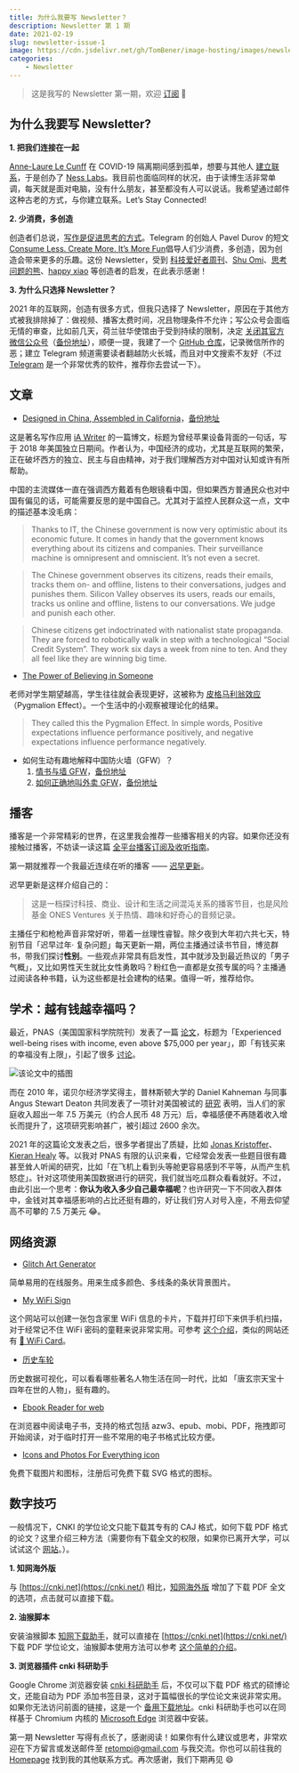 ```yaml
---
title: 为什么我要写 Newsletter？
description: Newsletter 第 1 期
date: 2021-02-19
slug: newsletter-issue-1
image: https://cdn.jsdelivr.net/gh/TomBener/image-hosting/images/newsletter-1-cover.jpg
categories:
    - Newsletter
---
```


> 这是我写的 Newsletter 第一期，欢迎 [订阅](https://newsletter.retompi.com) 👏

## 为什么我要写 Newsletter?

**1. 把我们连接在一起**

[Anne-Laure Le Cunff](https://twitter.com/anthilemoon) 在 COVID-19 隔离期间感到孤单，想要与其他人 [建立联系](https://twitter.com/revue/status/1361692623522660354)，于是创办了 [Ness Labs](https://nesslabs.com/)。我目前也面临同样的状况，由于读博生活非常单调，每天就是面对电脑，没有什么朋友，甚至都没有人可以说话。我希望通过邮件这种古老的方式，与你建立联系。Let’s Stay Connected!

**2. 少消费，多创造**

创造者们总说，[写作是促进思考的方式](https://sspai.com/post/56147)。Telegram 的创始人 Pavel Durov 的短文 [Consume Less. Create More. It’s More Fun](https://telegra.ph/Consume-Less-Create-More-Its-More-Fun-12-04)倡导人们少消费，多创造，因为创造会带来更多的乐趣。这份 Newsletter，受到 [科技爱好者周刊](http://www.ruanyifeng.com/blog/weekly/)、[Shu Omi](https://www.youtube.com/channel/UC525q2RIufHjnaHOuIUFY9A)、[思考问题的熊](https://kaopubear.top/)、[happy xiao](https://happyxiao.com/) 等创造者的启发，在此表示感谢！

**3. 为什么只选择 Newsletter？**

2021 年的互联网，创造有很多方式，但我只选择了 Newsletter，原因在于其他方式被我排除掉了：做视频、播客太费时间，况且物理条件不允许；写公众号会面临无情的审查，比如前几天，荷兰驻华使馆由于受到持续的限制，决定 [关闭其官方微信公众号](https://mp.weixin.qq.com/s/E99UjVh4NMbShfREFyGxWA)（[备份地址](https://archive.vn/SGZtW)），顺便一提，我建了一个 [GitHub 仓库](https://github.com/TomBener/get-rid-of-wechat)，记录微信所作的恶；建立 Telegram 频道需要读者翻越防火长城，而且对中文搜索不友好（不过 [Telegram](https://telegram.org/) 是一个非常优秀的软件，推荐你去尝试一下）。

## 文章

- [Designed in China, Assembled in California](https://ia.net/topics/designed-in-china-assembled-in-california)，[备份地址](https://web.archive.org/web/20210130012842/https://ia.net/topics/designed-in-china-assembled-in-california)

这是著名写作应用 [iA Writer](https://ia.net/writer) 的一篇博文，标题为曾经苹果设备背面的一句话，写于 2018 年美国独立日期间。作者认为，中国经济的成功，尤其是互联网的繁荣，正在破坏西方的独立、民主与自由精神，对于我们理解西方对中国对认知或许有所帮助。

中国的主流媒体一直在强调西方戴着有色眼镜看中国，但如果西方普通民众也对中国有偏见的话，可能需要反思的是中国自己。尤其对于监控人民群众这一点，文中的描述基本没毛病：

> Thanks to IT, the Chinese government is now very optimistic about its economic future. It comes in handy that the government knows everything about its citizens and companies. Their surveillance machine is omnipresent and omniscient. It’s not even a secret.

> The Chinese government observes its citizens, reads their emails, tracks them on- and offline, listens to their conversations, judges and punishes them. Silicon Valley observes its users, reads our emails, tracks us online and offline, listens to our conversations. We judge and punish each other.

> Chinese citizens get indoctrinated with nationalist state propaganda. They are forced to robotically walk in step with a technological “Social Credit System”. They work six days a week from nine to ten. And they all feel like they are winning big time.

- [The Power of Believing in Someone](https://visualwisdom.substack.com/p/the-power-of-believing-in-someone)

老师对学生期望越高，学生往往就会表现更好，这被称为 [皮格马利翁效应](https://zh.wikipedia.org/wiki/皮格马利翁效应)（Pygmalion Effect）。一个生活中的小观察被理论化的结果。

> They called this the Pygmalion Effect. In simple words, Positive expectations influence performance positively, and negative expectations influence performance negatively.

- 如何生动有趣地解释中国防火墙（GFW）？
  1. [情书与墙 GFW](https://watchtower.link/break-the-great-firewall)，[备份地址](https://ipfs.io/ipfs/QmUgbLrJcw4HYLzWPN9EpWxWcYchNw6GHVwzSiABdq6Ptt)
  2. [如何正确地叫外卖 GFW](https://type.cyhsu.xyz/2018/02/how-to-request-a-takeout-behind-a-wall)，[备份地址](https://archive.vn/8sqTf)

## 播客

播客是一个非常精彩的世界，在这里我会推荐一些播客相关的内容。如果你还没有接触过播客，不妨读一读这篇 [全平台播客订阅及收听指南](https://sspai.com/post/57960)。

第一期就推荐一个我最近连续在听的播客 —— [迟早更新](https://podcast.weareones.com/)。

迟早更新是这样介绍自己的：

> 这是一档探讨科技、商业、设计和生活之间混沌关系的播客节目，也是风险基金 ONES Ventures 关于热情、趣味和好奇心的音频记录。

主播任宁和枪枪声音非常好听，带着一丝理性睿智。除夕夜到大年初六共七天，特别节目「迟早过年· 复杂问题」每天更新一期，两位主播通过读书节目，博览群书，带我们探讨**性别**。一些观点非常具有启发性，其中就涉及到最近热议的「男子气概」，又比如男性天生就比女性勇敢吗？粉红色一直都是女孩专属的吗？主播通过阅读各种书籍，认为这些都是社会建构的结果。值得一听，推荐给你。

## 学术：越有钱越幸福吗？

最近，PNAS（美国国家科学院院刊）发表了一篇 [论文](https://www.pnas.org/content/118/4/e2016976118)，标题为「Experienced well-being rises with income, even above $75,000 per year」，即「有钱买来的幸福没有上限」，引起了很多 [讨论](https://twitter.com/kurtjgray/status/1353799699053113344)。

![该论文中的插图](https://cdn.jsdelivr.net/gh/TomBener/image-hosting/images/pnas-income-figure.jpg)

而在 2010 年，诺贝尔经济学奖得主，普林斯顿大学的 Daniel Kahneman 与同事 Angus Stewart Deaton 共同发表了一项针对美国被试的 [研究](https://www.pnas.org/content/107/38/16489) 表明，当人们的家庭收入超出一年 7.5 万美元（约合人民币 48 万元）后，幸福感便不再随着收入增长而提升了，这项研究影响甚广，被引超过 2600 余次。

2021 年的这篇论文发表之后，很多学者提出了质疑，比如 [Jonas Kristoffer](https://lindeloev.net/new-pnas-paper-income-is-a-poor-way-to-improve-well-being)、[Kieran Healy](https://kieranhealy.org/blog/archives/2021/01/26/income-and-happiness) 等。以我对 PNAS 有限的认识来看，它经常会发表一些题目很有趣甚至耸人听闻的研究，比如「在飞机上看到头等舱更容易感到不平等，从而产生机怒症」。针对这项使用美国数据进行的研究，我们就当吃瓜群众看看就好。不过，由此引出一个思考：**你认为收入多少自己最幸福呢**？也许研究一下不同收入群体中，金钱对其幸福感影响的占比还挺有趣的，好让我们穷人对号入座，不用去仰望高不可攀的 7.5 万美元 😂。

## 网络资源

- [Glitch Art Generator](https://type.cyhsu.xyz/2018/02/how-to-request-a-takeout-behind-a-wall)

简单易用的在线服务。用来生成多颜色、多线条的条状背景图片。

- [My WiFi Sign](https://www.mywifisign.com)

这个网站可以创建一张包含家里 WiFi 信息的卡片，下载并打印下来供手机扫描，对于经常记不住 WiFi 密码的童鞋来说非常实用。可参考 [这个介绍](https://www.appinn.com/my-wifi-sign-online)，类似的网站还有 [📶 WiFi Card](https://wificard.bdw.to/)。

- [历史车轮](https://www.lishichelun.com)

历史数据可视化，可以看看哪些著名人物生活在同一时代，比如 「唐玄宗天宝十四年在世的人物」，挺有趣的。

- [Ebook Reader for web](https://www.loudreader.com)

在浏览器中阅读电子书，支持的格式包括 azw3、epub、mobi、PDF，拖拽即可开始阅读，对于临时打开一些不常用的电子书格式比较方便。

- [Icons and Photos For Everything icon](https://thenounproject.com)

免费下载图片和图标，注册后可免费下载 SVG 格式的图标。

## 数字技巧

一般情况下，CNKI 的学位论文只能下载其专有的 CAJ 格式，如何下载 PDF 格式的论文？这里介绍三种方法（需要你有下载全文的权限，如果你已离开大学，可以试试这个 [网站](https://31sanyi.neocities.org/)。）。

**1. 知网海外版**

与 [https://cnki.net](https://cnki.net/) 相比，[知网海外版](https://oversea.cnki.net/) 增加了下载 PDF 全文的选项，点击就可以直接下载。

**2. 油猴脚本**

安装油猴脚本 [知网下载助手](https://greasyfork.org/zh-CN/scripts/371938-知网下载助手)，就可以直接在 [https://cnki.net](https://cnki.net/) 下载 PDF 学位论文，油猴脚本使用方法可以参考 [这个简单的介绍](https://greasyfork.org/zh-CN)。

**3. 浏览器插件 cnki 科研助手**

Google Chrome 浏览器安装 [cnki 科研助手](https://chrome.google.com/webstore/detail/cnki-科研助手/negciknliikcmfcgegchjoemdmllgack) 后，不仅可以下载 PDF 格式的硕博论文，还能自动为 PDF 添加书签目录，这对于篇幅很长的学位论文来说非常实用。如果你无法访问前面的链接，这是一个 [备用下载地址](https://www.extfans.com/accessibility/negciknliikcmfcgegchjoemdmllgack)。cnki 科研助手也可以在同样基于 Chromium 内核的 [Microsoft Edge](https://microsoftedge.microsoft.com/addons/detail/cnki-科研助手/glmlcadjgbjigpnpfffbfiadppilojoj) 浏览器中安装。

第一期 Newsletter 写得有点长了，感谢阅读！如果你有什么建议或思考，非常欢迎在下方留言或发送邮件至 [retompi@gmail.com](mailto:retompi@gmail.com) 与我交流。你也可以前往我的 [Homepage](https://retompi.com) 找到我的其他联系方式。再次感谢，我们下期再见 😄️
